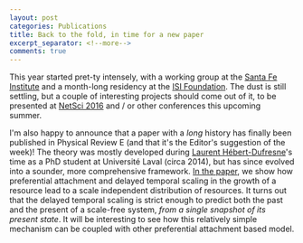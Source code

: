 ```yaml
---
layout: post
categories: Publications
title: Back to the fold, in time for a new paper
excerpt_separator: <!--more-->
comments: true
---
```


This year started pret-ty intensely, with a working group at the [Santa Fe Institute](http://www.santafe.edu) and a month-long residency at the [ISI Foundation](http://www.isi.it/).
The dust is still settling, but a couple of interesting projects should come out of it, to be presented at [NetSci 2016](http://netsci2016.net) and / or other conferences this upcoming summer.

I'm also happy to announce that a paper with a _long_ history has finally been published in Physical Review E (and that it's the Editor's suggestion of the week)!
The theory was mostly developed during [Laurent Hébert-Dufresne](http://laurenthebertdufresne.github.io/)'s time as a PhD student at Université Laval (circa 2014), but has since evolved into a sounder, more comprehensive framework.
[In the paper](http://arxiv.org/abs/1310.0112), we show how preferential attachment and delayed temporal scaling in the growth of a resource lead to a scale independent distribution of resources.
It turns out that the delayed temporal scaling is strict enough to predict both the past and the present of a scale-free system, _from a single snapshot of its present state_.
It will be interesting to see how this relatively simple mechanism can be coupled with other preferential attachment based model.


